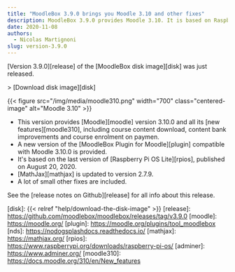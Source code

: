 ```yaml
---
title: "MoodleBox 3.9.0 brings you Moodle 3.10 and other fixes"
description: MoodleBox 3.9.0 provides Moodle 3.10. It is based on Raspberry Pi OS version released on August 20, 2020.
date: 2020-11-08
authors:
  - Nicolas Martignoni
slug: version-3.9.0
---
```


[Version 3.9.0][release] of the [MoodleBox disk image][disk] was just released.

&gt; [Download disk image][disk]

{{< figure src="/img/media/moodle310.png" width="700" class="centered-image" alt="Moodle 3.10" >}}

  - This version provides [Moodle][moodle] version 3.10.0 and all its [new features][moodle310], including course content download, content bank improvements and course enrolment on paymen.
  - A new version of the [MoodleBox Plugin for Moodle][plugin] compatible with Moodle 3.10.0 is provided.
  - It's based on the last version of [Raspberry Pi OS Lite][rpios], published on August 20, 2020.
  - [MathJax][mathjax] is updated to version 2.7.9.
  - A lot of small other fixes are included.

See the [release notes on Github][release] for all info about this release.

 [disk]: {{< relref "help/download-the-disk-image" >}}
 [release]: https://github.com/moodlebox/moodlebox/releases/tag/v3.9.0
 [moodle]: https://moodle.org/
 [plugin]: https://moodle.org/plugins/tool_moodlebox
 [nds]: https://nodogsplashdocs.readthedocs.io/
 [mathjax]: https://mathjax.org/
 [rpios]: https://www.raspberrypi.org/downloads/raspberry-pi-os/
 [adminer]: https://www.adminer.org/
 [moodle310]: https://docs.moodle.org/310/en/New_features
